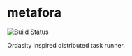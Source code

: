 metafora
========

[![Build Status](https://travis-ci.org/lytics/metafora.svg)](https://travis-ci.org/lytics/metafora)

Ordasity inspired distributed task runner.
